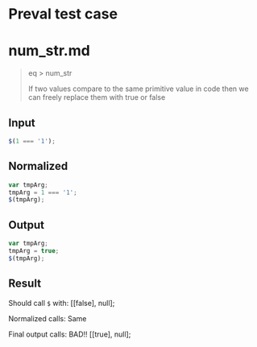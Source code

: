 # Preval test case

# num_str.md

> eq > num_str
>
> If two values compare to the same primitive value in code then we can freely replace them with true or false

## Input

`````js filename=intro
$(1 === '1');
`````

## Normalized

`````js filename=intro
var tmpArg;
tmpArg = 1 === '1';
$(tmpArg);
`````

## Output

`````js filename=intro
var tmpArg;
tmpArg = true;
$(tmpArg);
`````

## Result

Should call `$` with:
[[false], null];

Normalized calls: Same

Final output calls: BAD!!
[[true], null];


